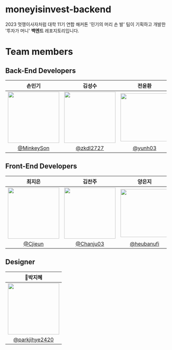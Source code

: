 # moneyisinvest-backend
2023 멋쟁이사자처럼 대학 11기 연합 해커톤 '민기의 머리 손 발' 팀이 기획하고 개발한 '투자가 머니' **백엔드** 레포지토리입니다.

# Team members
## Back-End Developers

|                                      손민기                                      |                                      김성수                                       |                                      전윤환                                       |
| :------------------------------------------------------------------------------: | :-------------------------------------------------------------------------------: | :-------------------------------------------------------------------------------: |
| <img width="160px" src="https://avatars.githubusercontent.com/u/126847381?v=4" /> | <img width="160px" src="https://avatars.githubusercontent.com/u/99383331?v=4" /> | <img width="150px" src="https://avatars.githubusercontent.com/u/57185499?v=4" /> |
|                    [@MinkeySon](https://github.com/MinkeySon)                    |                       [@zkdl2727](https://github.com/zkdl2727)                        |                    [@yunh03](https://github.com/yunh03)                     |

## Front-End Developers

|                                      최지은                                      |                                      김찬주                                       |                                      양은지                                       |
| :------------------------------------------------------------------------------: | :-------------------------------------------------------------------------------: | :-------------------------------------------------------------------------------: |
| <img width="160px" src="https://avatars.githubusercontent.com/u/122079153?v=4" /> | <img width="160px" src="https://avatars.githubusercontent.com/u/129511216?v=4" /> | <img width="150px" src="https://avatars.githubusercontent.com/u/129482143?v=4" /> |
|                    [@Cjieun](https://github.com/Cjieun)                    |                       [@Chanju03](https://github.com/Chanju03)                        |                    [@heubanufi](https://github.com/heubanufi)                     |

## Designer

|                                      박지혜                                      |
| :------------------------------------------------------------------------------: |
| <img width="160px" src="https://avatars.githubusercontent.com/u/128332058?v=4" /> |
|                    [@parkjihye2420](https://github.com/parkjihye2420)                    |
